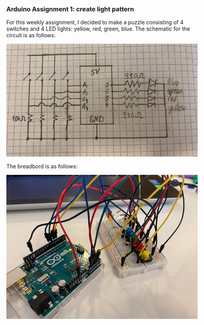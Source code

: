### Arduino Assignment 1: create light pattern

For this weekly assignment, I decided to make a puzzle consisting of 4 switches and 4 LED lights: yellow, red, green, blue.
The schematic for the circuit is as follows:

![](https://github.com/Sartbayeva/IntrotoIM/blob/main/March%2023/schematics.jfif)

The breadbord is as follows:

![](https://github.com/Sartbayeva/IntrotoIM/blob/main/March%2023/breadboard.jfif)

